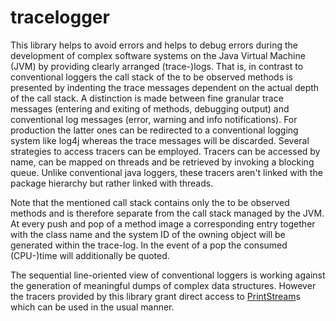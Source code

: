 tracelogger
===========
This library helps to avoid errors and helps to debug errors during the development of complex software systems on the 
Java Virtual Machine (JVM) by providing clearly arranged (trace-)logs. That is, in contrast to conventional loggers the 
call stack of the to be observed methods is presented by indenting the trace messages dependent on the actual depth of the call stack. 
A distinction is made between fine granular trace messages (entering and exiting of methods, debugging output) and conventional log 
messages (error, warning and info notifications). For production the latter ones can be redirected to a conventional logging system like 
log4j whereas the trace messages will be discarded. Several strategies to access tracers can be employed. 
Tracers can be accessed by name, can be mapped on threads and be retrieved by invoking a blocking queue. 
Unlike conventional java loggers, these tracers aren't linked with the package hierarchy but rather linked with threads.

Note that the mentioned call stack contains only the to be observed methods and is therefore separate from the call stack managed by
the JVM. At every push and pop of a method image a corresponding entry together with the class name and the system ID of the owning 
object will be generated within the trace-log. In the event of a pop the consumed (CPU-)time will additionally be quoted.

The sequential line-oriented view of conventional loggers is working against the generation of meaningful dumps of complex data structures.
However the tracers provided by this library grant direct access to [PrintStream](http://docs.oracle.com/javase/8/docs/api/java/io/PrintStream.html)s
which can be used in the usual manner.
